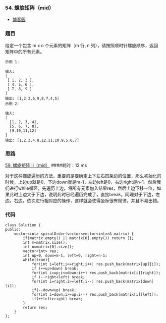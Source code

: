 ### 54. 螺旋矩阵（mid）

- [博客园](http://www.cnblogs.com/grandyang/p/4362675.html)


### 题目 

给定一个包含 m x n 个元素的矩阵（m 行, n 列），请按照顺时针螺旋顺序，返回矩阵中的所有元素。
	
	示例 1:
	
	输入:
	[
	 [ 1, 2, 3 ],
	 [ 4, 5, 6 ],
	 [ 7, 8, 9 ]
	]
	输出: [1,2,3,6,9,8,7,4,5]
	示例 2:
	
	输入:
	[
	  [1, 2, 3, 4],
	  [5, 6, 7, 8],
	  [9,10,11,12]
	]
	输出: [1,2,3,4,8,12,11,10,9,5,6,7]

### 思路
[59. 螺旋矩阵 II（mid）]()
####耗时：12 ms

对于这种螺旋遍历的方法，重要的是要确定上下左右四条边的位置，那么初始化的时候，上边up就是0，下边down就是m-1，左边left是0，右边right是n-1。然后我们进行while循环，先遍历上边，将所有元素加入结果res，然后上边下移一位，如果此时上边大于下边，说明此时已经遍历完成了，直接break。同理对于下边，左边，右边，依次进行相对应的操作，这样就会使得坐标很有规律，并且不易出错。


### 代码
```
class Solution {
public:
    vector<int> spiralOrder(vector<vector<int>>& matrix) {
        if(matrix.empty() || matrix[0].empty()) return {};
        int m=matrix.size();
        int n=matrix[0].size();
        vector<int> res;
        int up=0, down=m-1, left=0, right=n-1;
        while(true){
            for(int i=left;i<=right;i++) res.push_back(matrix[up][i]);
            if (++up>down) break;
            for(int i=up;i<=down;i++) res.push_back(matrix[i][right]);
            if (--right<left) break;
            for(int i=right;i>=left;i--) res.push_back(matrix[down][i]);
            if(--down<up) break;
            for(int i=down;i>=up;i--) res.push_back(matrix[i][left]);
            if(++left>right) break;
        }
        return res;
    }
};
```